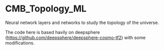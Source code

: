 # CMB_Topology_ML
Neural network layers and networks to study the topology of the universe.

The code here is based havily on deepsphere (https://github.com/deepsphere/deepsphere-cosmo-tf2) with some modifications.

